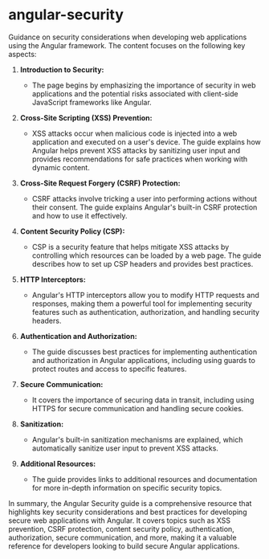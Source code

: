 # angular-security

Guidance on security considerations when developing web applications using the Angular framework. The content focuses on the following key aspects:

1. **Introduction to Security:**
   - The page begins by emphasizing the importance of security in web applications and the potential risks associated with client-side JavaScript frameworks like Angular.

2. **Cross-Site Scripting (XSS) Prevention:**
   - XSS attacks occur when malicious code is injected into a web application and executed on a user's device. The guide explains how Angular helps prevent XSS attacks by sanitizing user input and provides recommendations for safe practices when working with dynamic content.

3. **Cross-Site Request Forgery (CSRF) Protection:**
   - CSRF attacks involve tricking a user into performing actions without their consent. The guide explains Angular's built-in CSRF protection and how to use it effectively.

4. **Content Security Policy (CSP):**
   - CSP is a security feature that helps mitigate XSS attacks by controlling which resources can be loaded by a web page. The guide describes how to set up CSP headers and provides best practices.

5. **HTTP Interceptors:**
   - Angular's HTTP interceptors allow you to modify HTTP requests and responses, making them a powerful tool for implementing security features such as authentication, authorization, and handling security headers.

6. **Authentication and Authorization:**
   - The guide discusses best practices for implementing authentication and authorization in Angular applications, including using guards to protect routes and access to specific features.

7. **Secure Communication:**
   - It covers the importance of securing data in transit, including using HTTPS for secure communication and handling secure cookies.

8. **Sanitization:**
   - Angular's built-in sanitization mechanisms are explained, which automatically sanitize user input to prevent XSS attacks.

9. **Additional Resources:**
   - The guide provides links to additional resources and documentation for more in-depth information on specific security topics.

In summary, the Angular Security guide is a comprehensive resource that highlights key security considerations and best practices for developing secure web applications with Angular. It covers topics such as XSS prevention, CSRF protection, content security policy, authentication, authorization, secure communication, and more, making it a valuable reference for developers looking to build secure Angular applications.
